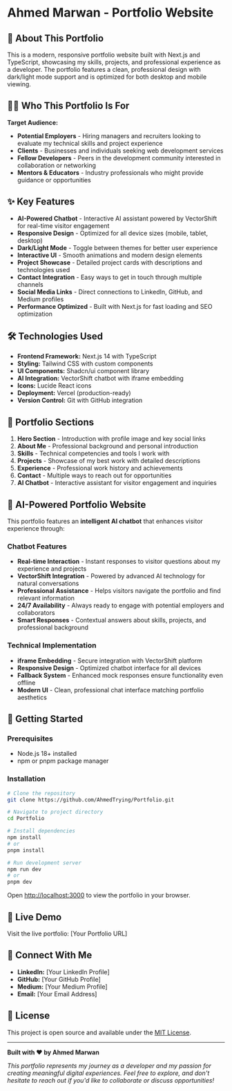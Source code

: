 # Ahmed Marwan - Portfolio Website

## 🚀 About This Portfolio

This is a modern, responsive portfolio website built with Next.js and TypeScript, showcasing my skills, projects, and professional experience as a developer. The portfolio features a clean, professional design with dark/light mode support and is optimized for both desktop and mobile viewing.

## 👨‍💻 Who This Portfolio Is For

**Target Audience:**
- **Potential Employers** - Hiring managers and recruiters looking to evaluate my technical skills and project experience
- **Clients** - Businesses and individuals seeking web development services
- **Fellow Developers** - Peers in the development community interested in collaboration or networking
- **Mentors & Educators** - Industry professionals who might provide guidance or opportunities

## ✨ Key Features

- **AI-Powered Chatbot** - Interactive AI assistant powered by VectorShift for real-time visitor engagement
- **Responsive Design** - Optimized for all device sizes (mobile, tablet, desktop)
- **Dark/Light Mode** - Toggle between themes for better user experience
- **Interactive UI** - Smooth animations and modern design elements
- **Project Showcase** - Detailed project cards with descriptions and technologies used
- **Contact Integration** - Easy ways to get in touch through multiple channels
- **Social Media Links** - Direct connections to LinkedIn, GitHub, and Medium profiles
- **Performance Optimized** - Built with Next.js for fast loading and SEO optimization

## 🛠️ Technologies Used

- **Frontend Framework:** Next.js 14 with TypeScript
- **Styling:** Tailwind CSS with custom components
- **UI Components:** Shadcn/ui component library
- **AI Integration:** VectorShift chatbot with iframe embedding
- **Icons:** Lucide React icons
- **Deployment:** Vercel (production-ready)
- **Version Control:** Git with GitHub integration

## 🎯 Portfolio Sections

1. **Hero Section** - Introduction with profile image and key social links
2. **About Me** - Professional background and personal introduction
3. **Skills** - Technical competencies and tools I work with
4. **Projects** - Showcase of my best work with detailed descriptions
5. **Experience** - Professional work history and achievements
6. **Contact** - Multiple ways to reach out for opportunities
7. **AI Chatbot** - Interactive assistant for visitor engagement and inquiries

## 🤖 AI-Powered Portfolio Website

This portfolio features an **intelligent AI chatbot** that enhances visitor experience through:

### Chatbot Features
- **Real-time Interaction** - Instant responses to visitor questions about my experience and projects
- **VectorShift Integration** - Powered by advanced AI technology for natural conversations
- **Professional Assistance** - Helps visitors navigate the portfolio and find relevant information
- **24/7 Availability** - Always ready to engage with potential employers and collaborators
- **Smart Responses** - Contextual answers about skills, projects, and professional background

### Technical Implementation
- **iframe Embedding** - Secure integration with VectorShift platform
- **Responsive Design** - Optimized chatbot interface for all devices
- **Fallback System** - Enhanced mock responses ensure functionality even offline
- **Modern UI** - Clean, professional chat interface matching portfolio aesthetics

## 🚀 Getting Started

### Prerequisites
- Node.js 18+ installed
- npm or pnpm package manager

### Installation

```bash
# Clone the repository
git clone https://github.com/AhmedTrying/Portfolio.git

# Navigate to project directory
cd Portfolio

# Install dependencies
npm install
# or
pnpm install

# Run development server
npm run dev
# or
pnpm dev
```

Open [http://localhost:3000](http://localhost:3000) to view the portfolio in your browser.

## 📱 Live Demo

Visit the live portfolio: [Your Portfolio URL]

## 🤝 Connect With Me

- **LinkedIn:** [Your LinkedIn Profile]
- **GitHub:** [Your GitHub Profile]
- **Medium:** [Your Medium Profile]
- **Email:** [Your Email Address]

## 📄 License

This project is open source and available under the [MIT License](LICENSE).

---

**Built with ❤️ by Ahmed Marwan**

*This portfolio represents my journey as a developer and my passion for creating meaningful digital experiences. Feel free to explore, and don't hesitate to reach out if you'd like to collaborate or discuss opportunities!*